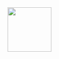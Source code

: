 <div id="header" align="center">
  <img src="https://impulsecreative.com/hs-fs/hubfs/Cat%20typing.gif?width=513&name=Cat%20typing.gif" width="100"/>
</div>

<!--
**AdrianTapiaD/AdrianTapiaD** is a ✨ _special_ ✨ repository because its `README.md` (this file) appears on your GitHub profile.

Here are some ideas to get you started:

- 🔭 I’m currently working on ...
- 🌱 I’m currently learning ...
- 👯 I’m looking to collaborate on ...
- 🤔 I’m looking for help with ...
- 💬 Ask me about ...
- 📫 How to reach me: ...
- 😄 Pronouns: ...
- ⚡ Fun fact: ...
-->
